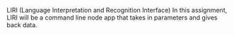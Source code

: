 LIRI (Language Interpretation and Recognition Interface)
In this assignment, LIRI will be a command line node app that takes in parameters and gives back data.
